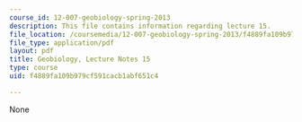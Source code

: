 ```yaml
---
course_id: 12-007-geobiology-spring-2013
description: This file contains information regarding lecture 15.
file_location: /coursemedia/12-007-geobiology-spring-2013/f4889fa109b979cf591cacb1abf651c4_MIT12_007S13_Lec15.pdf
file_type: application/pdf
layout: pdf
title: Geobiology, Lecture Notes 15
type: course
uid: f4889fa109b979cf591cacb1abf651c4

---
```

None